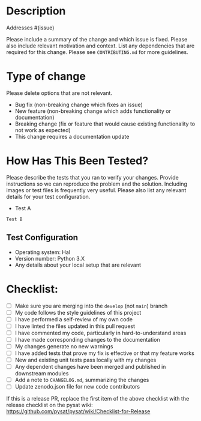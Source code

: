 # Description

Addresses #(issue)

Please include a summary of the change and which issue is fixed. Please also
include relevant motivation and context. List any dependencies that are required
for this change.  Please see ``CONTRIBUTING.md`` for more guidelines.

# Type of change

Please delete options that are not relevant.

- Bug fix (non-breaking change which fixes an issue)
- New feature (non-breaking change which adds functionality or documentation)
- Breaking change (fix or feature that would cause existing functionality
      to not work as expected)
- This change requires a documentation update

# How Has This Been Tested?

Please describe the tests that you ran to verify your changes. Provide
instructions so we can reproduce the problem and the solution. Including images
or test files is frequently very useful.  Please also list any relevant details
for your test configuration.

- Test A

```
Test B
```

## Test Configuration
* Operating system: Hal
* Version number: Python 3.X
* Any details about your local setup that are relevant

# Checklist:

- [ ] Make sure you are merging into the ``develop`` (not ``main``) branch
- [ ] My code follows the style guidelines of this project
- [ ] I have performed a self-review of my own code
- [ ] I have linted the files updated in this pull request
- [ ] I have commented my code, particularly in hard-to-understand areas
- [ ] I have made corresponding changes to the documentation
- [ ] My changes generate no new warnings
- [ ] I have added tests that prove my fix is effective or that my feature works
- [ ] New and existing unit tests pass locally with my changes
- [ ] Any dependent changes have been merged and published in downstream modules
- [ ] Add a note to ``CHANGELOG.md``, summarizing the changes
- [ ] Update zenodo.json file for new code contributors

If this is a release PR, replace the first item of the above checklist with the
release checklist on the pysat wiki:
https://github.com/pysat/pysat/wiki/Checklist-for-Release
